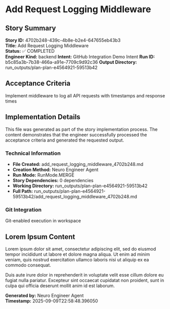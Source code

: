 # Add Request Logging Middleware

## Story Summary
**Story ID:** 4702b248-439c-4b8e-b2e4-647655eb43b3  
**Title:** Add Request Logging Middleware  
**Status:** ✅ COMPLETED  
**Engineer Kind:** backend
**Intent:** GitHub Integration Demo Intent
**Run ID:** b5c85a3b-7b38-466a-a91e-7709c9d92c36
**Output Directory:** run_outputs/plan-plan-e4564921-59513b42

## Acceptance Criteria
Implement middleware to log all API requests with timestamps and response times

## Implementation Details
This file was generated as part of the story implementation process. The content demonstrates that the engineer successfully processed the acceptance criteria and generated the requested output.

### Technical Information
- **File Created:** add_request_logging_middleware_4702b248.md
- **Creation Method:** Neuro Engineer Agent
- **Run Mode:** RunMode.MERGE
- **Story Dependencies:** 0 dependencies
- **Working Directory:** run_outputs/plan-plan-e4564921-59513b42
- **Full Path:** run_outputs/plan-plan-e4564921-59513b42/add_request_logging_middleware_4702b248.md

### Git Integration
Git-enabled execution in workspace

## Lorem Ipsum Content
Lorem ipsum dolor sit amet, consectetur adipiscing elit, sed do eiusmod tempor incididunt ut labore et dolore magna aliqua. Ut enim ad minim veniam, quis nostrud exercitation ullamco laboris nisi ut aliquip ex ea commodo consequat.

Duis aute irure dolor in reprehenderit in voluptate velit esse cillum dolore eu fugiat nulla pariatur. Excepteur sint occaecat cupidatat non proident, sunt in culpa qui officia deserunt mollit anim id est laborum.

**Generated by:** Neuro Engineer Agent  
**Timestamp:** 2025-09-09T22:58:48.396050
